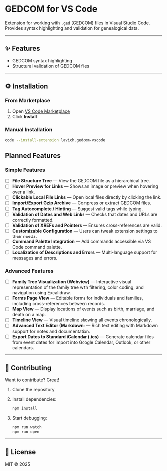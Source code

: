 # GEDCOM for VS Code

Extension for working with `.ged` (GEDCOM) files in Visual Studio Code.
Provides syntax highlighting and validation for genealogical data.

---

## ✨ Features

- GEDCOM syntax highlighting
- Structural validation of GEDCOM files

---

## ⚙️ Installation

### From Marketplace

1. Open [VS Code Marketplace](https://marketplace.visualstudio.com/items?itemName=lavich.gedcom-vscode)
2. Click **Install**

### Manual Installation

```bash
code --install-extension lavich.gedcom-vscode
```

## Planned Features

### Simple Features

- [ ] **File Structure Tree** — View the GEDCOM file as a hierarchical tree.
- [ ] **Hover Preview for Links** — Shows an image or preview when hovering over a link.
- [ ] **Clickable Local File Links** — Open local files directly by clicking the link.
- [ ] **Import/Export Gzip Archive** — Compress or extract GEDCOM files.
- [ ] **Tag Autocomplete / Hinting** — Suggest valid tags while typing.
- [ ] **Validation of Dates and Web Links** — Checks that dates and URLs are correctly formatted.
- [ ] **Validation of XREFs and Pointers** — Ensures cross-references are valid.
- [ ] **Customizable Configuration** — Users can tweak extension settings to their needs.
- [ ] **Command Palette Integration** — Add commands accessible via VS Code command palette.
- [ ] **Localization of Descriptions and Errors** — Multi-language support for messages and errors.

### Advanced Features

- [ ] **Family Tree Visualization (Webview)** — Interactive visual representation of the family tree with filtering, color coding, and navigation using Excalidraw.
- [ ] **Forms Page View** — Editable forms for individuals and families, including cross-references between records.
- [ ] **Map View** — Display locations of events such as birth, marriage, and death on a map.
- [ ] **Timeline View** — Visual timeline showing all events chronologically.
- [ ] **Advanced Text Editor (Markdown)** — Rich text editing with Markdown support for notes and documentation.
- [ ] **Export Dates to Standard iCalendar (.ics)** — Generate calendar files from event dates for import into Google Calendar, Outlook, or other calendars.
---

## 🤝 Contributing

Want to contribute? Great!

1. Clone the repository
2. Install dependencies:

   ```bash
   npm install
   ```

3. Start debugging:

   ```bash
   npm run watch
   npm run open
   ```

---

## 📜 License

MIT © 2025
